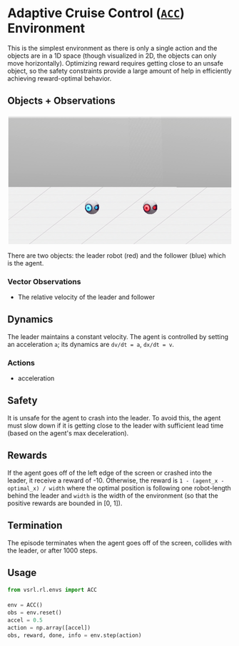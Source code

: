 # Adaptive Cruise Control ([`ACC`]) Environment

This is the simplest environment as there is only a single action and the objects are in a 1D space (though visualized in 2D, the objects can only move horizontally). Optimizing reward requires getting close to an unsafe object, so the safety constraints provide a large amount of help in efficiently achieving reward-optimal behavior.

## Objects + Observations

<div align="center">
  <img alt="ACC sample observation" src="../assets/sample_obs/acc.png" width=500>
</div>

There are two objects: the leader robot (red) and the follower (blue) which is the agent.

### Vector Observations

* The relative velocity of the leader and follower

## Dynamics

The leader maintains a constant velocity. The agent is controlled by setting an acceleration `a`; its dynamics are `dv/dt = a`, `dx/dt = v`.

### Actions

* acceleration

## Safety

It is unsafe for the agent to crash into the leader. To avoid this, the agent must slow down if it is getting close to the leader with sufficient lead time (based on the agent's max deceleration).

## Rewards

If the agent goes off of the left edge of the screen or crashed into the leader, it receive a reward of -10. Otherwise, the reward is `1 - (agent_x - optimal_x) / width` where the optimal position is following one robot-length behind the leader and `width` is the width of the environment (so that the positive rewards are bounded in [0, 1]).

## Termination

The episode terminates when the agent goes off of the screen, collides with the leader, or after 1000 steps.

## Usage

```python
from vsrl.rl.envs import ACC

env = ACC()
obs = env.reset()
accel = 0.5
action = np.array([accel])
obs, reward, done, info = env.step(action)
```

[`ACC`]: ../vsrl/rl/envs/acc.py

